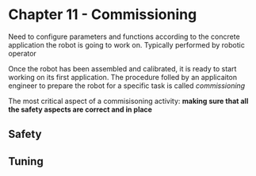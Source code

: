 # Chapter 11 - Commissioning

Need to configure parameters and functions according to the concrete application the robot is going to work on. Typically performed by robotic operator

Once the robot has been assembled and calibrated, it is ready to start working on its first application. The procedure folled by an applicaiton engineer to prepare the robot for a specific task is called *commissioning*

The most critical aspect of a commisisoning activity: **making sure that all the safety aspects are correct and in place**

## Safety

## Tuning
